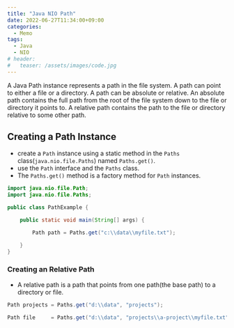 ```yaml
---
title: "Java NIO Path"
date: 2022-06-27T11:34:00+09:00
categories:
  - Memo
tags:
  - Java
  - NIO
# header:
#   teaser: /assets/images/code.jpg
---
```


A Java Path instance represents a path in the file system. A path can point to either a file or a directory. A path can be absolute or relative. An absolute path contains the full path from the root of the file system down to the file or directory it points to. A relative path contains the path to the file or directory relative to some other path.

## Creating a Path Instance

- create a `Path` instance using a static method in the `Paths` class(`java.nio.file.Paths`) named `Paths.get()`.
- use the `Path` interface and the `Paths` class.
- The `Paths.get()` method is a factory method for `Path` instances.

```java
import java.nio.file.Path;
import java.nio.file.Paths;

public class PathExample {

    public static void main(String[] args) {

        Path path = Paths.get("c:\\data\\myfile.txt");

    }
}
```

### Creating an Relative Path

- A relative path is a path that points from one path(the base path) to a directory or file.

```java
Path projects = Paths.get("d:\\data", "projects");

Path file     = Paths.get("d:\\data", "projects\\a-project\\myfile.txt");
```
